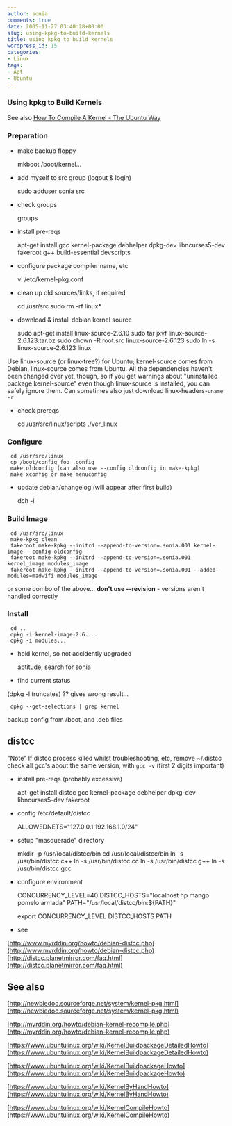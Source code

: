 ```yaml
---
author: sonia
comments: true
date: 2005-11-27 03:40:28+00:00
slug: using-kpkg-to-build-kernels
title: using kpkg to build kernels
wordpress_id: 15
categories:
- Linux
tags:
- Apt
- Ubuntu
---
```


### Using kpkg to Build Kernels


See also [How To Compile A Kernel - The Ubuntu Way](http://www.howtoforge.com/kernel_compilation_ubuntu)


### Preparation





	
  * make backup floppy



    
     mkboot /boot/kernel...





	
  * add myself to src group (logout & login)<!-- more -->



    
     sudo adduser sonia src





	
  * check groups



    
     groups





	
  * install pre-reqs



    
     apt-get install gcc kernel-package debhelper
     dpkg-dev libncurses5-dev fakeroot g++ build-essential devscripts





	
  * configure package compiler name, etc



    
     vi /etc/kernel-pkg.conf





	
  * clean up old sources/links, if required



    
     cd /usr/src
     sudo rm -rf linux*





	
  * download & install debian kernel source



    
     sudo apt-get install linux-source-2.6.10
     sudo tar jxvf linux-source-2.6.123.tar.bz
     sudo chown -R root.src linux-source-2.6.123
     sudo ln -s linux-source-2.6.123 linux


Use linux-source (or linux-tree?) for Ubuntu; kernel-source comes from Debian, linux-source comes from Ubuntu. All the dependencies haven't been changed over yet, though, so if you get warnings about "uninstalled package kernel-source" even though linux-source is installed, you can safely ignore them. Can sometimes also just download linux-headers-`uname -r`



	
  * check prereqs



    
     cd /usr/src/linux/scripts
     ./ver_linux




### Configure



    
     cd /usr/src/linux
     cp /boot/config_foo .config
     make oldconfig (can also use --config oldconfig in make-kpkg)
     make xconfig or make menuconfig





	
  * update debian/changelog (will appear after first build)



    
     dch -i




### Build Image



    
    
     cd /usr/src/linux
     make-kpkg clean
     fakeroot make-kpkg --initrd --append-to-version=.sonia.001 kernel-image --config oldconfig
     fakeroot make-kpkg --initrd --append-to-version=.sonia.001 kernel_image modules_image
     fakeroot make-kpkg --initrd --append-to-version=.sonia.001 --added-modules=madwifi modules_image


or some combo of the above...
**don't use --revision** - versions aren't handled correctly


### Install



    
     cd ..
     dpkg -i kernel-image-2.6.....
     dpkg -i modules...





	
  * hold kernel, so not accidently upgraded



    
     aptitude, search for sonia





	
  * find current status


(dpkg -l truncates) ?? gives wrong result...

    
     dpkg --get-selections | grep kernel


backup config from /boot, and .deb files


## distcc


"Note"
If distcc process killed whilst troubleshooting, etc, remove ~/.distcc check all gcc's about the same version, with `gcc -v` (first 2 digits important)



	
  * install pre-reqs (probably excessive)



    
    
     apt-get install distcc gcc kernel-package debhelper dpkg-dev libncurses5-dev fakeroot





	
  * config /etc/default/distcc



    
     ALLOWEDNETS="127.0.0.1 192.168.1.0/24"





	
  * setup "masquerade" directory



    
     mkdir -p /usr/local/distcc/bin
     cd /usr/local/distcc/bin
     ln -s /usr/bin/distcc c++
     ln -s /usr/bin/distcc cc
     ln -s /usr/bin/distcc g++
     ln -s /usr/bin/distcc gcc





	
  * configure environment



    
     CONCURRENCY_LEVEL=40
     DISTCC_HOSTS="localhost hp mango pomelo armada"
     PATH="/usr/local/distcc/bin:${PATH}"
    
     export CONCURRENCY_LEVEL DISTCC_HOSTS PATH





	
  * see


[http://www.myrddin.org/howto/debian-distcc.php](http://www.myrddin.org/howto/debian-distcc.php)
[http://distcc.planetmirror.com/faq.html](http://distcc.planetmirror.com/faq.html)


## See also


[http://newbiedoc.sourceforge.net/system/kernel-pkg.html](http://newbiedoc.sourceforge.net/system/kernel-pkg.html)

[http://myrddin.org/howto/debian-kernel-recompile.php](http://myrddin.org/howto/debian-kernel-recompile.php)

[https://www.ubuntulinux.org/wiki/KernelBuildpackageDetailedHowto](https://www.ubuntulinux.org/wiki/KernelBuildpackageDetailedHowto)

[https://www.ubuntulinux.org/wiki/KernelBuildpackageHowto](https://www.ubuntulinux.org/wiki/KernelBuildpackageHowto)

[https://www.ubuntulinux.org/wiki/KernelByHandHowto](https://www.ubuntulinux.org/wiki/KernelByHandHowto)

[https://www.ubuntulinux.org/wiki/KernelCompileHowto](https://www.ubuntulinux.org/wiki/KernelCompileHowto)

